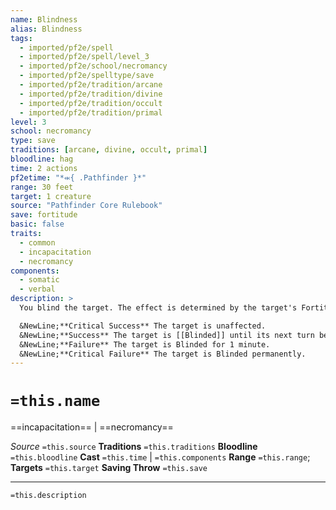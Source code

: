 ```yaml
---
name: Blindness
alias: Blindness
tags:
  - imported/pf2e/spell
  - imported/pf2e/spell/level_3
  - imported/pf2e/school/necromancy
  - imported/pf2e/spelltype/save
  - imported/pf2e/tradition/arcane
  - imported/pf2e/tradition/divine
  - imported/pf2e/tradition/occult
  - imported/pf2e/tradition/primal
level: 3
school: necromancy
type: save
traditions: [arcane, divine, occult, primal]
bloodline: hag
time: 2 actions
pf2etime: "*⬺{ .Pathfinder }*"
range: 30 feet
target: 1 creature
source: "Pathfinder Core Rulebook"
save: fortitude
basic: false
traits:
  - common
  - incapacitation
  - necromancy
components:
  - somatic
  - verbal
description: >
  You blind the target. The effect is determined by the target's Fortitude save. The target then becomes temporarily immune for 1 minute.

  &NewLine;**Critical Success** The target is unaffected.
  &NewLine;**Success** The target is [[Blinded]] until its next turn begins.
  &NewLine;**Failure** The target is Blinded for 1 minute.
  &NewLine;**Critical Failure** The target is Blinded permanently.
---
```

# `=this.name`
==incapacitation== | ==necromancy==

*Source* `=this.source`
**Traditions** `=this.traditions`
**Bloodline** `=this.bloodline`
**Cast** `=this.time` | `=this.components`
**Range** `=this.range`; **Targets** `=this.target`
**Saving Throw** `=this.save`

***
`=this.description`